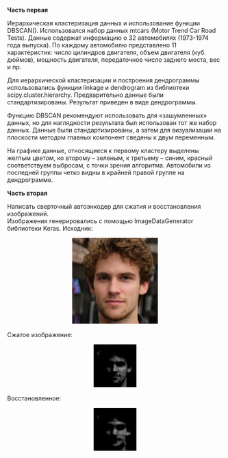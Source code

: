 <b>Часть первая</b>  

Иерархическая кластеризация данных и использование функции DBSCAN().
Использовался набор данных mtcars (Motor Trend Car Road Tests). Данные содержат информацию о 32 автомобилях (1973-1974 года выпуска). По каждому автомобилю 
представлено 11 характеристик: число цилиндров двигателя, объем двигателя (куб. дюймов), мощность двигателя, передаточное число заднего моста, вес и пр.

Для иерархической кластеризации и построения дендрограммы использовались функции linkage и dendrogram из библиотеки scipy.cluster.hierarchy. Предварительно данные были 
стандартизированы. Результат приведен в виде дендрограммы.

Функцию DBSCAN рекомендуют использовать для «зашумленных» данных, но для наглядности результата был использован тот же набор данных.
Данные были стандартизированы, 
а затем для визуализации на плоскости методом главных компонент сведены к двум переменным.

На графике данные, относящиеся к первому кластеру выделены желтым цветом, ко второму – зеленым, к третьему – синим, красный соответствуем выбросам, с точки зрения алгоритма.
Автомобили из последней группы четко видны в крайней правой группе на дендрограмме.


<b>Часть вторая</b>  

Написать сверточный автоэнкодер для сжатия и восстановления изображений.  
Изображения генерировались с помощью ImageDataGenerator библиотеки Keras.
Исходник:
<p align="center">
 <img width="200px" src="p5.jpeg" alt="qr"/>
</p>
Сжатое изображение:
<p align="center">
 <img width="100px" src="x.jpg" alt="qr"/>
</p>
Восстановленное:
<p align="center">
 <img width="100px" src="pred (1).jpg" alt="qr"/>
</p>
